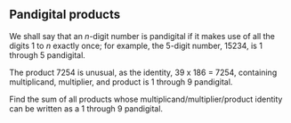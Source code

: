 ## Pandigital products

We shall say that an <var>n</var>-digit number is pandigital if it makes use of all the digits 1 to <var>n</var> exactly once; for example, the 5-digit number, 15234, is 1 through 5 pandigital.

The product 7254 is unusual, as the identity, 39 x 186 = 7254, containing multiplicand, multiplier, and product is 1 through 9 pandigital.

Find the sum of all products whose multiplicand/multiplier/product identity can be written as a 1 through 9 pandigital.
